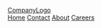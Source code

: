 <html>
<head>
<meta name="viewport" content="width=device-width, initial-scale=1">
<style>
* {box-sizing: border-box;}
<title>My Page Title</title>
  <link rel="icon" type="image/x-icon" href="[/images/favicon.ico](https://i.postimg.cc/PxL2wPKH/014-D7603-182-E-4-EED-98-A0-96-AD94038220.jpg)">
body { 
  margin: 0;
  font-family: Arial, Helvetica, sans-serif;
}

.header {
  overflow: hidden;
  background-color: #FFBF00;
  padding: 20px 10px;
}

.header a {
  float: left;
  color: black;
  text-align: center;
  padding: 12px;
  text-decoration: none;
  font-size: 18px; 
  line-height: 25px;
  border-radius: 4px;
}

.header a.logo {
  font-size: 25px;
  font-weight: bold;
}

.header a:hover {
  background-color: #ddd;
  color: black;
}

.header a.active {
  background-color: dodgerblue;
  color: white;
}

.header-right {
  float: right;
}

@media screen and (max-width: 500px) {
  .header a {
    float: none;
    display: block;
    text-align: left;
  }
  
  .header-right {
    float: none;
  }
}
</style>
</head>
<body>

<div class="header">
  <a href="#default" class="logo">CompanyLogo</a>
  <div class="header-right">
    <a class="active" href="#home">Home</a>
    <a href="#contact">Contact</a>
    <a href="#about">About</a>
    <a href="#careers">Careers</a>
  </div>
</div>
